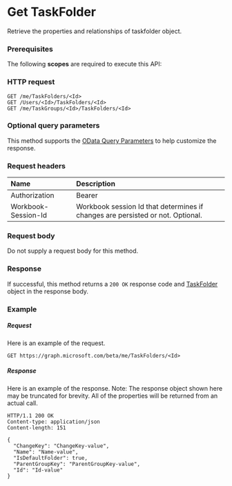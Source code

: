 # Get TaskFolder

Retrieve the properties and relationships of taskfolder object.
### Prerequisites
The following **scopes** are required to execute this API: 
### HTTP request
<!-- { "blockType": "ignored" } -->
```http
GET /me/TaskFolders/<Id>
GET /Users/<Id>/TaskFolders/<Id>
GET /me/TaskGroups/<Id>/TaskFolders/<Id>
```
### Optional query parameters
This method supports the [OData Query Parameters](http://graph.microsoft.io/docs/overview/query_parameters) to help customize the response.

### Request headers
| Name      |Description|
|:----------|:----------|
| Authorization  | Bearer <code>|
| Workbook-Session-Id  | Workbook session Id that determines if changes are persisted or not. Optional.|

### Request body
Do not supply a request body for this method.
### Response
If successful, this method returns a `200 OK` response code and [TaskFolder](../resources/taskfolder.md) object in the response body.
### Example
##### Request
Here is an example of the request.
<!-- {
  "blockType": "request",
  "name": "get_taskfolder"
}-->
```http
GET https://graph.microsoft.com/beta/me/TaskFolders/<Id>
```
##### Response
Here is an example of the response. Note: The response object shown here may be truncated for brevity. All of the properties will be returned from an actual call.
<!-- {
  "blockType": "response",
  "truncated": true,
  "@odata.type": "microsoft.graph.TaskFolder"
} -->
```http
HTTP/1.1 200 OK
Content-type: application/json
Content-length: 151

{
  "ChangeKey": "ChangeKey-value",
  "Name": "Name-value",
  "IsDefaultFolder": true,
  "ParentGroupKey": "ParentGroupKey-value",
  "Id": "Id-value"
}
```

<!-- uuid: 8fcb5dbc-d5aa-4681-8e31-b001d5168d79
2015-10-25 14:57:30 UTC -->
<!-- {
  "type": "#page.annotation",
  "description": "Get TaskFolder",
  "keywords": "",
  "section": "documentation",
  "tocPath": ""
}-->